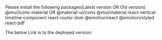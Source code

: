 Please install the following packages(Latest version OR Old version):
@mui/icons-material OR @material-ui/icons
@mui/material
react-vertical-timeline-component
react-router-dom
@emotion/react
@emotion/styled
react-pdf

The below Link is to the deployed version:
